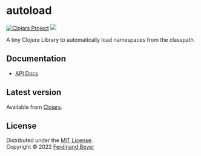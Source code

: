 # autoload

[![Clojars Project](https://img.shields.io/clojars/v/com.fbeyer/autoload.svg)][clojars]
[![](https://cljdoc.org/badge/com.fbeyer/autoload)][cljdoc]

A tiny Clojure Library to automatically load namespaces from the classpath.

## Documentation

* [API Docs][cljdoc]

## Latest version

Available from [Clojars][clojars].
## License

Distributed under the [MIT License].  
Copyright &copy; 2022 [Ferdinand Beyer]

[clojars]: https://clojars.org/com.fbeyer/autoload
[cljdoc]: https://cljdoc.org/jump/release/com.fbeyer/autoload

[Ferdinand Beyer]: https://fbeyer.com
[MIT License]: https://opensource.org/licenses/MIT
